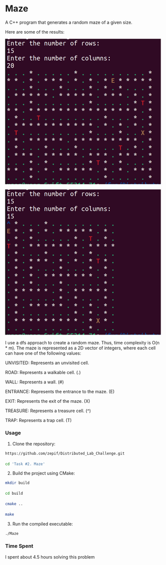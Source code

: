 # Maze

A C++ program that generates a random maze of a given size.

Here are some of the results:

![plot](./img/res1.png)

![plot](./img/res2.png)

I use a dfs approach to create a random maze. Thus, time complexity is O(n * m).
The maze is represented as a 2D vector of integers, where each cell can have one of the following values:

UNVISITED: Represents an unvisited cell.

ROAD: Represents a walkable cell. (.)

WALL: Represents a wall. (#)

ENTRANCE: Represents the entrance to the maze. (E)

EXIT: Represents the exit of the maze. (X)

TREASURE: Represents a treasure cell. (^)

TRAP: Represents a trap cell. (T)

### Usage

1. Clone the repository:

```bash
https://github.com/zepif/Distributed_Lab_Challenge.git

cd 'Task #2. Maze'
```

2. Build the project using CMake:

```bash
mkdir build

cd build

cmake ..

make
```

3. Run the compiled executable:

```bash
./Maze
```

### Time Spent

I spent about 4.5 hours solving this problem

